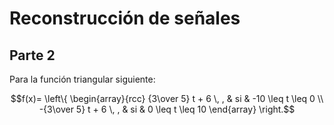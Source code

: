 # Reconstrucción de señales

## Parte 2

Para la función triangular siguiente:

```math
f(x)=
\left\{
\begin{array}{rcc}
{3\over 5} t + 6 \, , & si & -10 \leq t \leq 0 \\
-{3\over 5} t + 6 \, , & si & 0 \leq t \leq 10 
\end{array}
\right.
```


